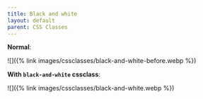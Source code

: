 ```yaml
---
title: Black and white
layout: default
parent: CSS Classes
---
```


**Normal**:

![]({% link images/cssclasses/black-and-white-before.webp %})

**With `black-and-white` cssclass**:

![]({% link images/cssclasses/black-and-white.webp %})